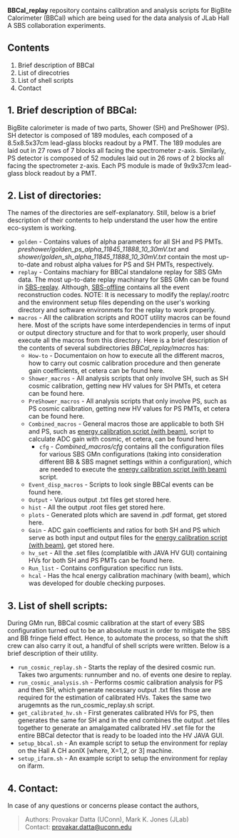**BBCal_replay** repository contains calibration and analysis scripts for BigBite Calorimeter (BBCal) which are being used for the data analysis of JLab Hall A SBS collaboration experiments.

## Contents
1. Brief description of BBCal
2. List of direcotries
3. List of shell scripts
4. Contact

## 1. Brief description of BBCal:
BigBite calorimeter is made of two parts, Shower (SH) and PreShower (PS). SH detector is composed of 189 modules, each composed of a 8.5x8.5x37cm lead-glass blocks readout by a PMT. The 189 modules are laid out in 27 rows of 7 blocks all facing the spectrometer z-axis. Similarly, PS detector is composed of 52 modules laid out in 26 rows of 2 blocks all facing the spectrometer z-axis. Each PS module is made of 9x9x37cm lead-glass block readout by a PMT. 

## 2. List of directories: 
The names of the directories are self-explanatory. Still, below is a brief description of their contents to help understand the user how the entire eco-system is working.

- `golden` - Contains values of alpha parameters for all SH and PS PMTs. _preshower/golden_ps_alpha_11845_11888_10_30mV.txt_ and _shower/golden_sh_alpha_11845_11888_10_30mV.txt_ contain the most up-to-date and robust alpha values for PS and SH PMTs, respectively.  
- `replay` - Contains machiary for BBCal standalone replay for SBS GMn data. The most up-to-date replay machinary for SBS GMn can be found in [SBS-replay](https://github.com/JeffersonLab/SBS-replay). Although, [SBS-offline](https://github.com/JeffersonLab/SBS-offline) contains all the event reconstruction codes. NOTE: It is necessary to modify the replay/.rootrc and the environment setup files depending on the user's working directory and software environmets for the replay to work properly. 
- `macros` - All the calibration scripts and ROOT utility macros can be found here. Most of the scripts have some interdependencies in terms of input or output directory structure and for that to work properly, user should execute all the macros from this directory. Here is a brief description of the contents of several subdirectories _BBCal_replay/macros_ has:
  -  `How-to` - Documentaion on how to execute all the different macros, how to carry out cosmic calibration procedure and then generate gain coefficients, et cetera can be found here.
  -  `Shower_macros` - All analysis scripts that only involve SH, such as SH cosmic calibration, getting new HV values for SH PMTs, et cetera can be found here.
  -  `PreShower_macros` - All analysis scripts that only involve PS, such as PS cosmic calibration, getting new HV values for PS PMTs, et cetera can be found here.
  -  `Combined_macros` - General macros those are applicable to both SH and PS, such as [energy calibration script (with beam)](https://github.com/provakar1994/BBCal_replay/blob/master/macros/Combined_macros/test_eng_cal_BBCal.C), script to calculate ADC gain with cosmic, et cetera, can be found here.
     - `cfg` - _Combined_macros/cfg_ contains all the configuration files for various SBS GMn configurations (taking into consideration different BB & SBS magnet settings within a configuration), which are needed to execute the [energy calibration script (with beam)](https://github.com/provakar1994/BBCal_replay/blob/master/macros/Combined_macros/test_eng_cal_BBCal.C) script.
  -  `Event_disp_macros` - Scripts to look single BBCal events can be found here.
  -  `Output` - Various output .txt files get stored here.
  -  `hist` - All the output .root files get stored here.
  -  `plots` - Generated plots which are savend in .pdf format, get stored here.
  -  `Gain` - ADC gain coefficients and ratios for both SH and PS which serve as both input and output files for the [energy calibration script (with beam)](https://github.com/provakar1994/BBCal_replay/blob/master/macros/Combined_macros/test_eng_cal_BBCal.C), get stored here.
  -  `hv_set` - All the .set files (complatible with JAVA HV GUI) containing HVs for both SH and PS PMTs can be found here.
  -  `Run_list` - Contains configuration specificc run lists.
  -  `hcal` - Has the hcal energy calibration machinary (with beam), which was developed for double checking purposes. 
 
## 3. List of shell scripts:
During GMn run, BBCal cosmic calibration at the start of every SBS configuration turned out to be an absolute must in order to mitigate the SBS and BB fringe field effect. Hence, to automate the process, so that the shift crew can also carry it out, a handful of shell scripts were written. Below is a brief description of their utility. 
  - `run_cosmic_replay.sh` - Starts the replay of the desired cosmic run. Takes two arguments: runnumber and no. of events one desire to replay.
  - `run_cosmic_analysis.sh` - Performs cosmic calibration analysis for PS and then SH, which generate necessary output .txt files those are required for the estimation of calibrated HVs. Takes the same two arugemnts as the run_cosmic_replay.sh script.
  - `get_calibrated_hv.sh` - First generates calibrated HVs for PS, then generates the same for SH and in the end combines the output .set files together to generate an amalgamated calibrated HV .set file for the entire BBCal detector that is ready to be loaded into the HV JAVA GUI.
  - `setup_bbcal.sh` - An example script to setup the environment for replay on the Hall A CH aonlX [where, X=1,2, or 3] machine.
  - `setup_ifarm.sh` - An example script to setup the environment for replay on ifarm.

## 4. Contact:
In case of any questions or concerns please contact the authors,
>Authors: Provakar Datta (UConn), Mark K. Jones (JLab) <br> 
>Contact: <provakar.datta@uconn.edu>
